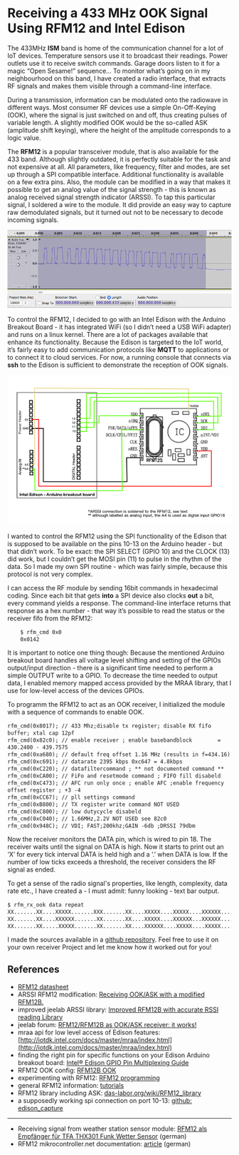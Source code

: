 
Receiving a 433 MHz OOK Signal Using RFM12 and Intel Edison
=========================================================
The 433MHz **ISM** band is home of the communication channel for a lot of IoT devices. Temperature sensors use it to broadcast their readings. Power outlets use it to receive switch commands.  Garage doors listen to it for a magic “Open Sesame!” sequence...
To monitor what’s going on in my neighbourhood on this band, I have created a radio interface, that extracts RF signals and makes them visible through a command-line interface. 

During a transmission, information can be modulated onto the radiowave in different ways. Most consumer RF devices use a simple On-Off-Keying (OOK), where the signal is just switched on and off, thus creating pulses of variable length. A slightly modified OOK would be the so-called ASK (amplitude shift keying), where the height of the amplitude corresponds to a logic value. 

The **RFM12** is a popular transceiver module, that is also available for the 433 band. Although slightly outdated, it is perfectly suitable for the task and not expensive at all. All parameters, like frequency, filter and modes, are set up through a SPI compatible interface. 
Additional functionality is available on a few extra pins. Also, the module can be modified in a way that makes it possible to get an analog value of the signal strength - this is known as analog received signal strength indicator (ARSSI). To tap this particular signal, I soldered a wire to the module. It did provide an easy way to capture raw demodulated signals, but it turned out not to be necessary to decode incoming signals.

![A signal issued from a power switch remote control, captured from the RFM ARSSI with audacity](audacity-ook-capture.png)

To control the RFM12, I decided to go with an Intel Edison with the Arduino Breakout Board - it has integrated WiFi (so I didn’t need a USB WiFi adapter) and runs on a linux kernel. There are a lot of packages available that enhance its functionality. Because the Edison is targeted to the IoT world, it’s fairly easy to add communication protocols like **MQTT** to applications or to connect it to cloud services. For now, a running console that connects via **ssh** to the Edison is sufficient to demonstrate the reception of OOK signals.

![wiring](rfm12-wiring600.png)

I wanted to control the RFM12 using the SPI functionality of the Edison that is supposed to be available on the pins 10-13 on the Arduino header - but that didn’t work. To be exact: the SPI SELECT (GPIO 10) and the CLOCK (13) did work, but I couldn’t get the MOSI pin (11) to pulse in the rhythm of the data. So I made my own SPI routine - which was fairly simple, because this protocol is not very complex.

I can access the RF module by sending 16bit commands in hexadecimal coding. Since each bit that gets **into** a SPI device also clocks **out** a bit, every command yields a response. The command-line interface returns that response as a hex number - that way it’s possible to read the status or the receiver fifo from the RFM12:

		$ rfm_cmd 0x0
		0x0142

It is important to notice one thing though: Because the mentioned Arduino breakout board handles all voltage level shifting and setting of the GPIOs output/input direction - there is a significant time needed to perform a simple OUTPUT write to a GPIO. To decrease the time needed to output data, I enabled memory mapped access provided by the MRAA library, that I use for low-level access of the devices GPIOs.

To programm the RFM12 to act as an OOK receiver, I initialized the module with a sequence of commands to enable OOK.

```
rfm_cmd(0x8017); // 433 Mhz;disable tx register; disable RX fifo buffer; xtal cap 12pf
rfm_cmd(0x82c0); // enable receiver ; enable basebandblock        = 430.2400 - 439.7575
rfm_cmd(0xa680); // default freq offset 1.16 MHz (results in f=434.16)
rfm_cmd(0xc691); // datarate 2395 kbps 0xc647 = 4.8kbps
rfm_cmd(0xC220); // datafiltercommand ; ** not documented command **
rfm_cmd(0xCA00); // FiFo and resetmode command ; FIFO fill disabeld
rfm_cmd(0xC473); // AFC run only once ; enable AFC ;enable frequency offset register ; +3 -4
rfm_cmd(0xCC67); // pll settings command
rfm_cmd(0xB800); // TX register write command NOT USED
rfm_cmd(0xC800); // low dutycycle disabeld
rfm_cmd(0xC040); // 1.66MHz,2.2V NOT USED see 82c0
rfm_cmd(0x948C); // VDI; FAST;200khz;GAIN -6db ;DRSSI 79dbm
```
Now the receiver monitors the DATA pin, which is wired to pin 18. The receiver waits until the signal on DATA is high. Now it starts to print out an ‘X’ for every tick interval DATA is held high and a ‘.’ when DATA is low. If the number of low ticks exceeds a threshold, the receiver considers the RF signal as ended.  

To get a sense of the radio signal's properties, like length, complexity, data rate etc., I have created a - I must admit: funny looking - text bar output.

	$ rfm_rx_ook data repeat
	XX.......XX....XXXXX.......XXX.......XX....XXXXX....XXXXX....XXXXXX....XXXXX...XXXXXX....XXXXX....XXXXXX...XXXXXX.......XX.......XX....XXXXXX...XXXXXX....XXXXX....XXXXX.......XXX......XXX..................................................
	XX.......XX....XXXXXX.......XX.......XX....XXXXX....XXXXXX...XXXXXX....XXXXX...XXXXXX....XXXXX....XXXXXX....XXXXX.......XX........X.....XXXXX....XXXXX....XXXXXX...XXXXXX.......XX.......XX..................................................
	XX.......XX.....XXXXX.......XX.......XX....XXXXXX....XXXXX....XXXXX....XXXXX.....XXXXX....XXXXX....XXXXX....XXXXX..................X....XXXXX.....XXXXX...XXXXXX...XXXXXX........X........X..................................................

I made the sources available in a [github repository](https://github.com/cayeric/edison/). Feel free to use it on your own receiver Project and let me know how it worked out for you!

References
----------
* [RFM12 datasheet](http://www.hoperf.com/upload/rf/RFM12.pdf)
* ARSSI RFM12 modification: [Receiving OOK/ASK with a modified RFM12B.](http://jeelabs.net/projects/cafe/wiki/) 
* improved jeelab ARSSI library: [Improved RFM12B with accurate RSSI reading Library](https://hallard.me/rfm12b_arssi-library/)
* jeelab forum: [RFM12/RFM12B as OOK/ASK receiver: it works!](http://talk.jeelabs.net/topic/66)
* mraa api for low level access of Edison features: [http://iotdk.intel.com/docs/master/mraa/index.html](http://iotdk.intel.com/docs/master/mraa/index.html)
* finding the right pin for specific functions on your Edison Arduino breakout board: [Intel® Edison GPIO Pin Multiplexing Guide](http://www.emutexlabs.com/project/215-intel-edison-gpio-pin-multiplexing-guide)
* RFM12 OOK config: [RFM12B OOK](http://openenergymonitor.org/emon/node/3369)
* experimenting with RFM12: [RFM12 programming](https://gobotronics.wordpress.com/tag/rfm12/)
* general RFM12 information: [tutorials](http://blog.strobotics.com.au/tutorials/rfm12-stuff/) 
* RFM12 library including ASK: [das-labor.org/wiki/RFM12_library](http://www.das-labor.org/wiki/RFM12_library)
* a supposedly working spi connection on port 10-13: [github: edison_capture](https://github.com/groupgets/LeptonModule/tree/master/software/edison_capture)

---
* Receiving signal from weather station sensor module: [RFM12 als Empfänger für TFA THX301 Funk Wetter Sensor](http://www.mikrocontroller.net/topic/161885) (german)
* RFM12 mikrocontroller.net documentation: [article](http://www.mikrocontroller.net/articles/RFM12) (german)
